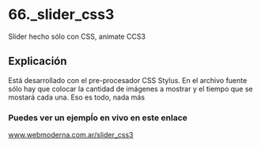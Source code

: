 # 66._slider_css3
Slider hecho sólo con CSS, animate CCS3

<h2>Explicación</h2>
Está desarrollado con el pre-procesador CSS Stylus.
En el archivo fuente sólo hay que colocar la cantidad de imágenes a mostrar y el tiempo que se mostará cada una. Eso es todo, nada más

<h3>Puedes ver un ejempĺo en vivo en este enlace</h3>
<a href="//webmoderna.com.ar/slider_css3" title="El slider en vivo" target="_blank">www.webmoderna.com.ar/slider_css3</a>